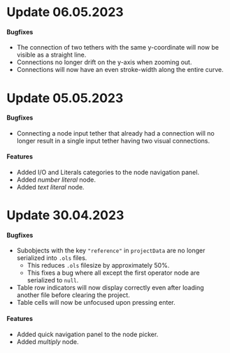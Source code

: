 # Update 06.05.2023
#### Bugfixes
- The connection of two tethers with the same y-coordinate will now be visible as a straight line.
- Connections no longer drift on the y-axis when zooming out.
- Connections will now have an even stroke-width along the entire curve.

# Update 05.05.2023
#### Bugfixes
- Connecting a node input tether that already had a connection will no longer result in a single input tether having two visual connections.

#### Features
- Added I/O and Literals categories to the node navigation panel.
- Added *number literal* node.
- Added *text literal* node.

# Update 30.04.2023
#### Bugfixes
- Subobjects with the key `"reference"` in `projectData` are no longer serialized into `.ols` files.
	- This reduces `.ols` filesize by approximately 50%.
	- This fixes a bug where all except the first operator node are serialized to `null`.
- Table row indicators will now display correctly even after loading another file before clearing the project.
- Table cells will now be unfocused upon pressing enter.
#### Features
- Added quick navigation panel to the node picker.
- Added *multiply* node.